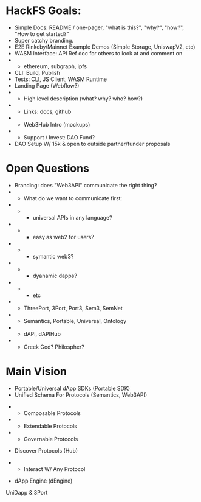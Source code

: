 # HackFS Goals:
- Simple Docs: README / one-pager, "what is this?", "why?", "how?", "How to get started?"
- Super catchy branding.
- E2E Rinkeby/Mainnet Example Demos (Simple Storage, UniswapV2, etc)
- WASM Interface: API Ref doc for others to look at and comment on
- - ethereum, subgraph, ipfs
- CLI: Build, Publish
- Tests: CLI, JS Client, WASM Runtime
- Landing Page (Webflow?)
- - High level description (what? why? who? how?)
- - Links: docs, github
- - Web3Hub Intro (mockups)
- - Support / Invest: DAO Fund?
- DAO Setup W/ 15k & open to outside partner/funder proposals

# Open Questions
- Branding: does "Web3API" communicate the right thing?
- - What do we want to communicate first:
- - - universal APIs in any language?
- - - easy as web2 for users?
- - - symantic web3?
- - - dyanamic dapps?
- - - etc
- - ThreePort, 3Port, Port3, Sem3, SemNet
- - Semantics, Portable, Universal, Ontology
- - dAPI, dAPIHub 
- - Greek God? Philospher?

# Main Vision
- Portable/Universal dApp SDKs (Portable SDK)
- Unified Schema For Protocols (Semantics, Web3API)
+ + Composable Protocols
+ + Extendable Protocols
+ + Governable Protocols
- Discover Protocols (Hub)
+ + Interact W/ Any Protocol
- dApp Engine (dEngine)

UniDapp & 3Port
